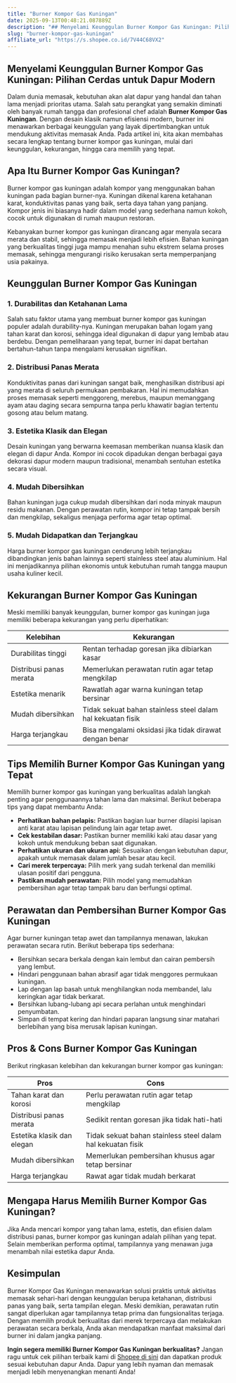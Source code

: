 ```yaml
---
title: "Burner Kompor Gas Kuningan"
date: 2025-09-13T00:48:21.087889Z
description: "## Menyelami Keunggulan Burner Kompor Gas Kuningan: Pilihan Cerdas untuk Dapur Modern..."
slug: "burner-kompor-gas-kuningan"
affiliate_url: "https://s.shopee.co.id/7V44C68VX2"
---
```

## Menyelami Keunggulan Burner Kompor Gas Kuningan: Pilihan Cerdas untuk Dapur Modern

Dalam dunia memasak, kebutuhan akan alat dapur yang handal dan tahan lama menjadi prioritas utama. Salah satu perangkat yang semakin diminati oleh banyak rumah tangga dan profesional chef adalah **Burner Kompor Gas Kuningan**. Dengan desain klasik namun efisiensi modern, burner ini menawarkan berbagai keunggulan yang layak dipertimbangkan untuk mendukung aktivitas memasak Anda. Pada artikel ini, kita akan membahas secara lengkap tentang burner kompor gas kuningan, mulai dari keunggulan, kekurangan, hingga cara memilih yang tepat.

## Apa Itu Burner Kompor Gas Kuningan?

Burner kompor gas kuningan adalah kompor yang menggunakan bahan kuningan pada bagian burner-nya. Kuningan dikenal karena ketahanan karat, konduktivitas panas yang baik, serta daya tahan yang panjang. Kompor jenis ini biasanya hadir dalam model yang sederhana namun kokoh, cocok untuk digunakan di rumah maupun restoran.

Kebanyakan burner kompor gas kuningan dirancang agar menyala secara merata dan stabil, sehingga memasak menjadi lebih efisien. Bahan kuningan yang berkualitas tinggi juga mampu menahan suhu ekstrem selama proses memasak, sehingga mengurangi risiko kerusakan serta memperpanjang usia pakainya.

## Keunggulan Burner Kompor Gas Kuningan

### 1. Durabilitas dan Ketahanan Lama

Salah satu faktor utama yang membuat burner kompor gas kuningan populer adalah durability-nya. Kuningan merupakan bahan logam yang tahan karat dan korosi, sehingga ideal digunakan di dapur yang lembab atau berdebu. Dengan pemeliharaan yang tepat, burner ini dapat bertahan bertahun-tahun tanpa mengalami kerusakan signifikan.

### 2. Distribusi Panas Merata

Konduktivitas panas dari kuningan sangat baik, menghasilkan distribusi api yang merata di seluruh permukaan pembakaran. Hal ini memudahkan proses memasak seperti menggoreng, merebus, maupun memanggang ayam atau daging secara sempurna tanpa perlu khawatir bagian tertentu gosong atau belum matang.

### 3. Estetika Klasik dan Elegan

Desain kuningan yang berwarna keemasan memberikan nuansa klasik dan elegan di dapur Anda. Kompor ini cocok dipadukan dengan berbagai gaya dekorasi dapur modern maupun tradisional, menambah sentuhan estetika secara visual.

### 4. Mudah Dibersihkan

Bahan kuningan juga cukup mudah dibersihkan dari noda minyak maupun residu makanan. Dengan perawatan rutin, kompor ini tetap tampak bersih dan mengkilap, sekaligus menjaga performa agar tetap optimal.

### 5. Mudah Didapatkan dan Terjangkau

Harga burner kompor gas kuningan cenderung lebih terjangkau dibandingkan jenis bahan lainnya seperti stainless steel atau aluminium. Hal ini menjadikannya pilihan ekonomis untuk kebutuhan rumah tangga maupun usaha kuliner kecil.

## Kekurangan Burner Kompor Gas Kuningan

Meski memiliki banyak keunggulan, burner kompor gas kuningan juga memiliki beberapa kekurangan yang perlu diperhatikan:

| Kelebihan | Kekurangan |
|------------|--------------|
| Durabilitas tinggi | Rentan terhadap goresan jika dibiarkan kasar |
| Distribusi panas merata | Memerlukan perawatan rutin agar tetap mengkilap |
| Estetika menarik | Rawatlah agar warna kuningan tetap bersinar |
| Mudah dibersihkan | Tidak sekuat bahan stainless steel dalam hal kekuatan fisik |
| Harga terjangkau | Bisa mengalami oksidasi jika tidak dirawat dengan benar |

## Tips Memilih Burner Kompor Gas Kuningan yang Tepat

Memilih burner kompor gas kuningan yang berkualitas adalah langkah penting agar penggunaannya tahan lama dan maksimal. Berikut beberapa tips yang dapat membantu Anda:

- **Perhatikan bahan pelapis:** Pastikan bagian luar burner dilapisi lapisan anti karat atau lapisan pelindung lain agar tetap awet.
- **Cek kestabilan dasar:** Pastikan burner memiliki kaki atau dasar yang kokoh untuk mendukung beban saat digunakan.
- **Perhatikan ukuran dan ukuran api:** Sesuaikan dengan kebutuhan dapur, apakah untuk memasak dalam jumlah besar atau kecil.
- **Cari merek terpercaya:** Pilih merk yang sudah terkenal dan memiliki ulasan positif dari pengguna.
- **Pastikan mudah perawatan:** Pilih model yang memudahkan pembersihan agar tetap tampak baru dan berfungsi optimal.

## Perawatan dan Pembersihan Burner Kompor Gas Kuningan

Agar burner kuningan tetap awet dan tampilannya menawan, lakukan perawatan secara rutin. Berikut beberapa tips sederhana:

- Bersihkan secara berkala dengan kain lembut dan cairan pembersih yang lembut.
- Hindari penggunaan bahan abrasif agar tidak menggores permukaan kuningan.
- Lap dengan lap basah untuk menghilangkan noda membandel, lalu keringkan agar tidak berkarat.
- Bersihkan lubang-lubang api secara perlahan untuk menghindari penyumbatan.
- Simpan di tempat kering dan hindari paparan langsung sinar matahari berlebihan yang bisa merusak lapisan kuningan.

## Pros & Cons Burner Kompor Gas Kuningan

Berikut ringkasan kelebihan dan kekurangan burner kompor gas kuningan:

| **Pros** | **Cons** |
|------------|--------------|
| Tahan karat dan korosi | Perlu perawatan rutin agar tetap mengkilap |
| Distribusi panas merata | Sedikit rentan goresan jika tidak hati-hati |
| Estetika klasik dan elegan | Tidak sekuat bahan stainless steel dalam hal kekuatan fisik |
| Mudah dibersihkan | Memerlukan pembersihan khusus agar tetap bersinar |
| Harga terjangkau | Rawat agar tidak mudah berkarat |

## Mengapa Harus Memilih Burner Kompor Gas Kuningan?

Jika Anda mencari kompor yang tahan lama, estetis, dan efisien dalam distribusi panas, burner kompor gas kuningan adalah pilihan yang tepat. Selain memberikan performa optimal, tampilannya yang menawan juga menambah nilai estetika dapur Anda.

## Kesimpulan

Burner Kompor Gas Kuningan menawarkan solusi praktis untuk aktivitas memasak sehari-hari dengan keunggulan berupa ketahanan, distribusi panas yang baik, serta tampilan elegan. Meski demikian, perawatan rutin sangat diperlukan agar tampilannya tetap prima dan fungsionalitas terjaga. Dengan memilih produk berkualitas dari merek terpercaya dan melakukan perawatan secara berkala, Anda akan mendapatkan manfaat maksimal dari burner ini dalam jangka panjang.

**Ingin segera memiliki Burner Kompor Gas Kuningan berkualitas?** Jangan ragu untuk cek pilihan terbaik kami di [Shopee di sini](https://s.shopee.co.id/7V44C68VX2) dan dapatkan produk sesuai kebutuhan dapur Anda. Dapur yang lebih nyaman dan memasak menjadi lebih menyenangkan menanti Anda!